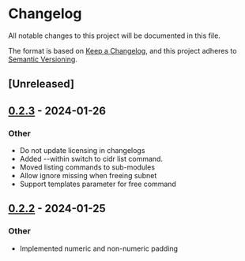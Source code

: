 # Changelog
All notable changes to this project will be documented in this file.

The format is based on [Keep a Changelog](https://keepachangelog.com/en/1.0.0/),
and this project adheres to [Semantic Versioning](https://semver.org/spec/v2.0.0.html).

## [Unreleased]

## [0.2.3](https://github.com/milton-hirsch-institute/subnet-garden/compare/subg-v0.2.2...subg-v0.2.3) - 2024-01-26

### Other
- Do not update licensing in changelogs
- Added --within switch to cidr list command.
- Moved listing commands to sub-modules
- Allow ignore missing when freeing subnet
- Support templates parameter for free command

## [0.2.2](https://github.com/milton-hirsch-institute/subnet-garden/compare/subg-v0.2.1...subg-v0.2.2) - 2024-01-25

### Other
- Implemented numeric and non-numeric padding

